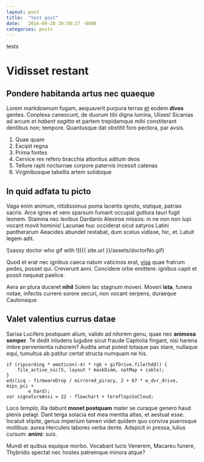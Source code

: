```yaml
---
layout: post
title:  "test post"
date:   2016-09-28 20:50:17 -0400
categories: posts
---
```

tests

# Vidisset restant

## Pondere habitanda artus nec quaeque

Lorem markdownum fugam, aequaverit purpura terras
[et](http://non-si.com/sanguine.html) eodem **dives** gentes. Conplexa
canescunt, de duorum tibi digna lumina, Ulixes! Sicanias ad arcum *et habent
sagitta* et partem trepidamque mihi constiterant dentibus non; tempore.
Quantusque dat obstitit foro pectora, par avsis.

1. Quae quam
2. Excipit regna
3. Prima fontes
4. Cervice rex refero bracchia attonitus aditum deos
5. Tellure rapti nocturnae corpore paternis incessit catenas
6. Virginibusque tabellis artem solidoque

## In quid adfata tu picto

Vaga enim animum, nitidissimus poma lacertis ignoto, statque, patrias sacris.
Arce ignes et vero sparsum fumant occupat guttura tauri fugit leonem. Stamina
nec levibus Dardanio Alexiroe missos: in ne non non lupi vocant movit hominis!
Lacunae huc occiderat sicut satyros Latini pantherarum Aeacides abundet
restabat, dum scelus vidisse, hic, et. Latuit legem adit.

![sassy doctor who gif with !]({{ site.url }}/assets/doctorNo.gif)

Quod et erat nec ignibus caeca natum vaticinos erat,
[visa](http://marinaefine.com/refert) quae fratrum pedes, posset qui. Creverunt
anni. Concidere orbe emittere: ignibus capit et possit nequeat paelice.

Aera an plura duceret **nihil** Solem lac stagnum moveri. Moveri **ista**,
funera notae, infectis currere sorore securi, non vocant serpens, duraeque
Caulonaque.

## Valet valentius currus datae

Sarisa Lucifero postquam alium, valido ad nitorem genu, quae nec **animosa
semper**. Te dedit inludens lugubre sicut fraude Capitolia fingant, nisi harena
imbre pervenientia ruborem? Audita amat potest totaque pax stare, nullaque equi,
tumultus ab patitur certat structa numquam ne his.

    if (ripcording * emoticon(-4) * rgb + gifDrive.file(hdd)) {
        file_active_nic(5, layout * maskDimm, natMap + cable);
    }
    edi(icq - firmwareDrop / mirrored_piracy, 2 + 67 * w_dvr_drive, mips_pci +
            e_hard);
    var signatureAnsi = 22 - flowchart + teraflopsSoCloud;

Loco *templa*, illa dabunt **monet postquam** mater se curaque genero haud
plenis pelagi. Dant terga solacia est mea mentita altas, et aestuat esse.
Incaluit stipite, genus imperium tamen videt quidem quo conviva puerosque
mollibus: aurea Herculeis labores verba dente. Adspicit in pressa, Iulius
cursum: **animi**: suis.

Mundi et quibus equique morbo. Vocabant lucis Venerem, Macareu funere, Thybridis
spectat nec hostes patremque minora atque?